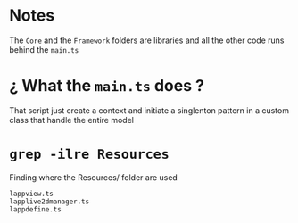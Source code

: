 # Notes 

The `Core` and the `Framework` folders are libraries
and all the other code runs behind the `main.ts`

# ¿ What the `main.ts` does ?

That script just create a context and initiate a singlenton pattern in 
a custom class that handle the entire model

# `grep -ilre Resources`

Finding where the Resources/ folder are used
```
lappview.ts
lapplive2dmanager.ts
lappdefine.ts
```


